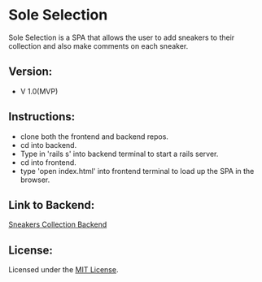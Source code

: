 # Sole Selection

Sole Selection is a SPA that allows the user to add sneakers to their collection and also make comments on each sneaker.

## Version:
- V 1.0(MVP)

## Instructions:

- clone both the frontend and backend repos.
- cd into backend.
- Type in 'rails s' into backend terminal to start a rails server.
- cd into frontend.
- type 'open index.html' into frontend terminal to load up the SPA in the browser.

## Link to Backend:

<a href="https://github.com/iamcid/sneakers-collection-backend">Sneakers Collection Backend</a>

## License:
Licensed under the [MIT License](LICENSE.md).